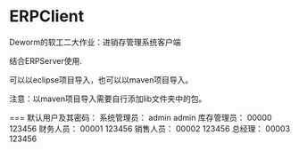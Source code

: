 # ERPClient
Deworm的软工二大作业：进销存管理系统客户端

结合ERPServer使用.

可以以eclipse项目导入，也可以以maven项目导入。

注意：以maven项目导入需要自行添加lib文件夹中的包。

===
默认用户及其密码：
系统管理员：	admin admin
库存管理员： 	00000 123456
财务人员：		00001 123456
销售人员：		00002 123456
总经理：		00003 123456

